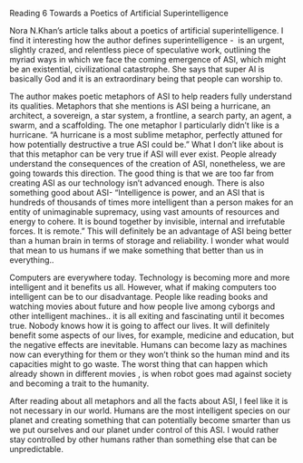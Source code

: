  Reading 6 Towards a Poetics of Artificial Superintelligence

Nora N.Khan’s article talks about a poetics of artificial superintelligence.
I find it interesting how the author defines superintelligence -  is an urgent, slightly crazed, and relentless piece of speculative work, outlining the myriad ways in which we face the coming emergence of ASI, which might be an existential, civilizational catastrophe. She says that super AI is basically God and it is an extraordinary being that people can worship to. 

The author makes poetic metaphors of ASI to help readers fully understand its qualities. Metaphors that she mentions is ASI being a hurricane, an architect, a sovereign, a star system, a frontline, a search party, an agent, a swarm, and a scaffolding. The one metaphor I particularly didn’t like is a hurricane. “A hurricane is a most sublime metaphor, perfectly attuned for how potentially destructive a true ASI could be.” What I don’t like about is that this metaphor can be very true if ASI will ever exist. People already understand the consequences of the creation of ASI, nonetheless, we are going towards this direction. The good thing is that we are too far from creating ASI as our technology isn’t advanced enough. There is also something good about ASI- “Intelligence is power, and an ASI that is hundreds of thousands of times more intelligent than a person makes for an entity of unimaginable supremacy, using vast amounts of resources and energy to cohere. It is bound together by invisible, internal and irrefutable forces. It is remote.” This will definitely be an advantage of ASI being better than a human brain in terms of storage and reliability. I wonder what would that mean to us humans if we make something that better than us in everything..

Computers are everywhere today. Technology is becoming more and more intelligent and it benefits us all. However, what if making computers too intelligent can be to our disadvantage. People like reading books and watching movies about future and how people live among cyborgs and other intelligent machines.. it is all exiting and fascinating until it becomes true. Nobody knows how it is going to affect our lives. It will definitely benefit some aspects of our lives, for example, medicine and education, but the negative effects are inevitable. Humans can become lazy as machines now can everything for them or they won’t think  so the human mind and its capacities might to go waste. The worst thing that can happen which already shown in different movies , is when robot goes mad against society and becoming a trait to the humanity.

After reading about all metaphors and all the facts about ASI, I feel like it is not necessary in our world. Humans are the most intelligent species on our planet and creating something that can potentially become smarter than us we put ourselves and our planet under control of this ASI. I would rather stay controlled by other humans rather than something else that can be unpredictable.





